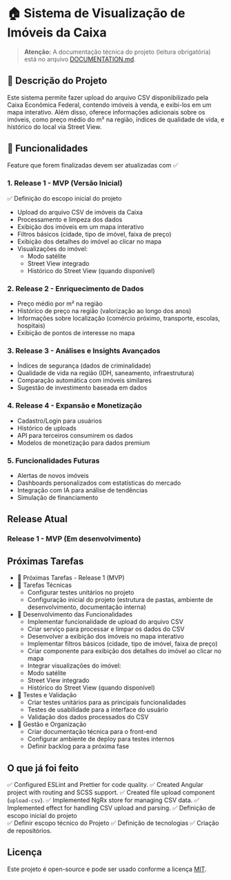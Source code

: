 # 🏠 Sistema de Visualização de Imóveis da Caixa  

> **Atenção:** A documentação técnica do projeto (leitura obrigatória) está no arquivo [DOCUMENTATION.md](DOCUMENTATION.md).

## 📌 Descrição do Projeto  
Este sistema permite fazer upload do arquivo CSV disponibilizado pela Caixa Econômica Federal, contendo imóveis à venda, e exibi-los em um mapa interativo. Além disso, oferece informações adicionais sobre os imóveis, como preço médio do m² na região, índices de qualidade de vida, e histórico do local via Street View.

## 🚀 Funcionalidades 
Feature que forem finalizadas devem ser atualizadas com ✅

### 1. Release 1 - MVP (Versão Inicial)  
✅ Definição do escopo inicial do projeto
- Upload do arquivo CSV de imóveis da Caixa  
- Processamento e limpeza dos dados  
- Exibição dos imóveis em um mapa interativo  
- Filtros básicos (cidade, tipo de imóvel, faixa de preço)  
- Exibição dos detalhes do imóvel ao clicar no mapa  
- Visualizações do imóvel:  
   - Modo satélite  
   - Street View integrado  
   - Histórico do Street View (quando disponível)  

### 2. Release 2 - Enriquecimento de Dados  
- Preço médio por m² na região  
- Histórico de preço na região (valorização ao longo dos anos)  
- Informações sobre localização (comércio próximo, transporte, escolas, hospitais)  
- Exibição de pontos de interesse no mapa  

### 3. Release 3 - Análises e Insights Avançados  
- Índices de segurança (dados de criminalidade)  
- Qualidade de vida na região (IDH, saneamento, infraestrutura)  
- Comparação automática com imóveis similares  
- Sugestão de investimento baseada em dados  

### 4. Release 4 - Expansão e Monetização  
- Cadastro/Login para usuários  
- Histórico de uploads  
- API para terceiros consumirem os dados  
- Modelos de monetização para dados premium  

### 5. Funcionalidades Futuras  
- Alertas de novos imóveis  
- Dashboards personalizados com estatísticas do mercado  
- Integração com IA para análise de tendências  
- Simulação de financiamento  

## Release Atual  
### Release 1 - MVP (Em desenvolvimento)  

## Próximas Tarefas  
- 📌 Próximas Tarefas - Release 1 (MVP)
- 🔧 Tarefas Técnicas
    - Configurar testes unitários no projeto
    - Configuração inicial do projeto (estrutura de pastas, ambiente de desenvolvimento, documentação interna)
- 🚀 Desenvolvimento das Funcionalidades
    -  Implementar funcionalidade de upload do arquivo CSV
    -  Criar serviço para processar e limpar os dados do CSV
    -  Desenvolver a exibição dos imóveis no mapa interativo
    -  Implementar filtros básicos (cidade, tipo de imóvel, faixa de preço)
    -  Criar componente para exibição dos detalhes do imóvel ao clicar no mapa
    -  Integrar visualizações do imóvel:
    -  Modo satélite
    -  Street View integrado
    -  Histórico do Street View (quando disponível)
- 🧪 Testes e Validação
    -  Criar testes unitários para as principais funcionalidades
    -  Testes de usabilidade para a interface do usuário
    -  Validação dos dados processados do CSV
- 📅 Gestão e Organização
    -  Criar documentação técnica para o front-end
    -  Configurar ambiente de deploy para testes internos
    -  Definir backlog para a próxima fase

## O que já foi feito
✅ Configured ESLint and Prettier for code quality.
✅ Created Angular project with routing and SCSS support.
✅ Created file upload component (`upload-csv`).
✅ Implemented NgRx store for managing CSV data.
✅ Implemented effect for handling CSV upload and parsing.
✅ Definição de escopo inicial do projeto  
✅ Definir escopo técnico do Projeto
✅ Definição de tecnologias
✅ Criação de repositórios.

## Licença  
Este projeto é open-source e pode ser usado conforme a licença [MIT](LICENSE).
